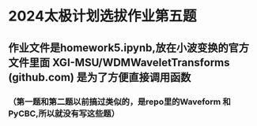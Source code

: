 # 2024太极计划选拔作业第五题
## 作业文件是homework5.ipynb,放在小波变换的官方文件里面 XGI-MSU/WDMWaveletTransforms (github.com) 是为了方便直接调用函数
### （第一题和第二题以前搞过类似的，是repo里的Waveform 和 PyCBC,所以就没有写这些题）
